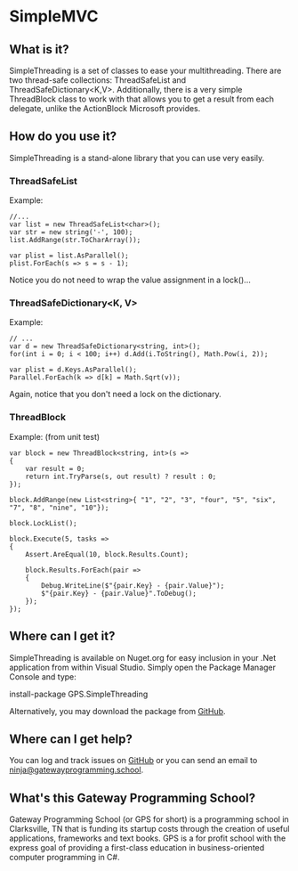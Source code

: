 # SimpleMVC
## What is it?
SimpleThreading is a set of classes to ease your multithreading.  There are
two thread-safe collections: ThreadSafeList<T> and ThreadSafeDictionary<K,V>.
Additionally, there is a very simple ThreadBlock class to work with that 
allows you to get a result from each delegate, unlike the ActionBlock Microsoft
provides.

## How do you use it?
SimpleThreading is a stand-alone library that you can use very easily.  

### ThreadSafeList<T>
Example:

    //...
    var list = new ThreadSafeList<char>();
    var str = new string('-', 100);
    list.AddRange(str.ToCharArray());

    var plist = list.AsParallel();
    plist.ForEach(s => s = s - 1);

Notice you do not need to wrap the value assignment in a lock()...

### ThreadSafeDictionary<K, V>
Example:

    // ...
    var d = new ThreadSafeDictionary<string, int>();
    for(int i = 0; i < 100; i++) d.Add(i.ToString(), Math.Pow(i, 2));

    var plist = d.Keys.AsParallel();
    Parallel.ForEach(k => d[k] = Math.Sqrt(v));

Again, notice that you don't need a lock on the dictionary.

### ThreadBlock
Example: (from unit test)

    var block = new ThreadBlock<string, int>(s =>
    {
        var result = 0;
        return int.TryParse(s, out result) ? result : 0;
    });

    block.AddRange(new List<string>{ "1", "2", "3", "four", "5", "six", "7", "8", "nine", "10"});

    block.LockList();

    block.Execute(5, tasks =>
    {
        Assert.AreEqual(10, block.Results.Count);

        block.Results.ForEach(pair =>
        {
            Debug.WriteLine($"{pair.Key} - {pair.Value}");
            $"{pair.Key} - {pair.Value}".ToDebug();
        });
    });

## Where can I get it?

SimpleThreading is available on Nuget.org for easy inclusion in your .Net application
from within Visual Studio.  Simply open the Package Manager Console and type:

  install-package GPS.SimpleThreading
 
 Alternatively, you may download the package from
 [GitHub](https://github.com/gatewayprogrammingschool/SimpleMVC/releases).

## Where can I get help?
You can log and track issues on [GitHub](https://github.com/gatewayprogrammingschool/SimpleThreading/issues)
or you can send an email to ninja@gatewayprogramming.school.

## What's this Gateway Programming School?
Gateway Programming School (or GPS for short) is a programming school in
Clarksville, TN that is funding its startup costs through the creation of
useful applications, frameworks and text books.  GPS is a for profit school
with the express goal of providing a first-class education in business-oriented
computer programming in C#.


